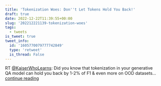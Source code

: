 ```yaml
---
title: 'Tokenization Woes: Don''t Let Tokens Hold You Back!'
draft: true
date: 2022-12-22T11:39:55+00:00
slug: '202212221139-tokenization-woes'
tags:
  - tweets
is_tweet: true
tweet_info:
  id: '1605770079777742849'
  type: 'retweet'
  is_thread: False
---
```




RT [@KaiserWhoLearns](https://x.com/KaiserWhoLearns): Did you know that tokenization in your generative QA model can hold you back by 1-2% of F1 &amp; even more on OOD datasets… [continue reading](https://x.com/sytelus/status/1605770079777742849)

